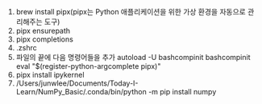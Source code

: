 1. brew install pipx(pipx는 Python 애플리케이션을 위한 가상 환경을 자동으로 관리해주는 도구)
2. pipx ensurepath
3. pipx completions
4. .zshrc
5. 파일의 끝에 다음 명령어들을 추가
autoload -U bashcompinit
bashcompinit
eval "$(register-python-argcomplete pipx)"
6. pipx install ipykernel
7. /Users/junwlee/Documents/Today-I-Learn/NumPy_Basic/.conda/bin/python -m pip install numpy
